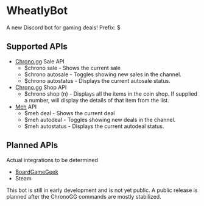 # WheatlyBot
A new Discord bot for gaming deals!
Prefix: $

## Supported APIs
+ [Chrono.gg](https://www.chrono.gg) Sale API
  + $chrono sale - Shows the current sale
  + $chrono autosale - Toggles showing new sales in the channel.
  + $chrono autostatus - Displays the current autosale status.
+ [Chrono.gg](https://www.chrono.gg) Shop API
  + $chrono shop (n) - Displays all the items in the coin shop. If supplied a number, will display the details of that item from the list.
+ [Meh](https://meh.com) API
  + $meh deal - Shows the current deal
  + $meh autodeal - Toggles showing new deals in the channel.
  + $meh autostatus - Displays the current autodeal status.
  
## Planned APIs
Actual integrations to be determined
+ [BoardGameGeek](https://boardgamegeek.com)
+ Steam

This bot is still in early development and is not yet public. A public release is planned after the ChronoGG commands are mostly stabilized.

